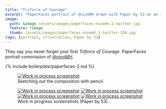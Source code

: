 ```yaml
---
title: "Triforce of Courage"
excerpt: "PaperFaces portrait of @ninoMH drawn with Paper by 53 on an iPad."
image: 
  path: &image /assets/images/paperfaces-ninomh-2-twitter.jpg 
  feature: *image
  thumb: /assets/images/paperfaces-ninomh-2-twitter-150.jpg
tags: [portrait, illustration, Paper by 53]
---
```


They say you never forget your first *Triforce of Courage*. PaperFaces portrait commission of <a href="http://twitter.com/ninoMH">@ninoMH</a>.

{% include boilerplate/paperfaces-2.md %}

<figure>
	<a href="{{ site.url }}/assets/images/paperfaces-ninomh-process-1-lg.jpg"><img src="{{ site.url }}/assets/images/paperfaces-ninomh-process-1-750.jpg" alt="Work in process screenshot"></a>
	<figcaption>Sketching out the composition with pencil.</figcaption>
</figure>

<figure class="half">
	<a href="{{ site.url }}/assets/images/paperfaces-ninomh-process-2-lg.jpg"><img src="{{ site.url }}/assets/images/paperfaces-ninomh-process-2-600.jpg" alt="Work in process screenshot"></a>
	<a href="{{ site.url }}/assets/images/paperfaces-ninomh-process-3-lg.jpg"><img src="{{ site.url }}/assets/images/paperfaces-ninomh-process-3-600.jpg" alt="Work in process screenshot"></a>
	<a href="{{ site.url }}/assets/images/paperfaces-ninomh-process-4-lg.jpg"><img src="{{ site.url }}/assets/images/paperfaces-ninomh-process-4-600.jpg" alt="Work in process screenshot"></a>
	<a href="{{ site.url }}/assets/images/paperfaces-ninomh-process-5-lg.jpg"><img src="{{ site.url }}/assets/images/paperfaces-ninomh-process-5-600.jpg" alt="Work in process screenshot"></a>
	<figcaption>Work in progress screenshots (Paper by 53).</figcaption>
</figure>
